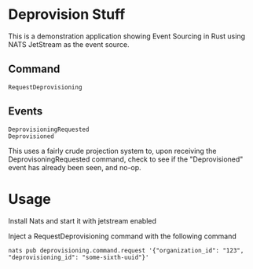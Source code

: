 # Deprovision Stuff

This is a demonstration application showing Event Sourcing in Rust using NATS JetStream as the event source.

## Command

    RequestDeprovisioning

## Events

    DeprovisioningRequested
    Deprovisioned

This uses a fairly crude projection system to, upon receiving the DeprovisoningRequested command, check to see if the "Deprovisioned" event has already been seen, and no-op.

# Usage

Install Nats and start it with jetstream enabled

Inject a RequestDeprovisioning command with the following command

    nats pub deprovisioning.command.request '{"organization_id": "123", "deprovisioning_id": "some-sixth-uuid"}'